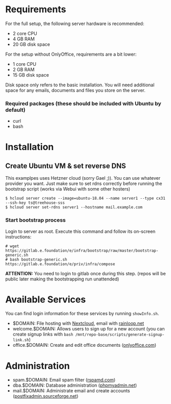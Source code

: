 # Requirements

For the full setup, the following server hardware is recommended:

- 2 core CPU
- 4 GB RAM
- 20 GB disk space

For the setup without OnlyOffice, requirements are a bit lower:

- 1 core CPU
- 2 GB RAM
- 15 GB disk space

Disk space only refers to the basic installation. You will need additional space for any emails,
documents and files you store on the server.

### Required packages (these should be included with Ubuntu by default)
- curl
- bash

# Installation

## Create Ubuntu VM & set reverse DNS
This examplpes uses Hetzner cloud (sorry Gael ;)).
You can use whatever provider you want. Just make sure to set rdns correctly before running the
bootstrap script (works via Webui with some other hosters)
```
$ hcloud server create --image=ubuntu-18.04 --name server1 --type cx31 --ssh-key ts@treehouse-sss
$ hcloud server set-rdns server1 --hostname mail.example.com
```

### Start bootstrap process
Login to server as root. Execute this command and follow its on-screen instructions:

```
# wget https://gitlab.e.foundation/e/infra/bootstrap/raw/master/bootstrap-generic.sh
# bash bootstrap-generic.sh https://gitlab.e.foundation/e/priv/infra/compose
```

**ATTENTION:**
You need to login to gitlab once during this step.
(repos will be public later making the bootstrapping run unattended)

# Available Services

You can find login information for these services by running `showInfo.sh`.

- $DOMAIN: File hosting with [Nextcloud](https://nextcloud.com/), email with
           [rainloop.net](https://www.rainloop.net/)
- welcome.$DOMAIN: Allows users to sign up for a new account (you can create signup links with
                   `bash /mnt/repo-base/scripts/generate-signup-link.sh`)
- office.$DOMAIN: Create and edit office documents ([onlyoffice.com](https://www.onlyoffice.com/))

# Administration

- spam.$DOMAIN: Email spam filter ([rspamd.com](https://www.rspamd.com/))
- dba.$DOMAIN: Database administration ([phpmyadmin.net](https://www.phpmyadmin.net/))
- mail.$DOMAIN: Administrate email and create accounts ([postfixadmin.sourceforge.net](http://postfixadmin.sourceforge.net/))

